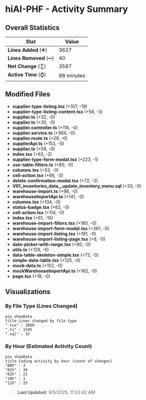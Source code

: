 # hiAI-PHF - Activity Summary 

## Overall Statistics

| Stat                   | Value                                                             |
| ---------------------- | ----------------------------------------------------------------- |
| **Lines Added** (➕)   | 3627                                          |
| **Lines Removed** (➖) | 40                                        |
| **Net Change** (↕)    | 3587                |
| **Active Time** (⌚)   | 98 minutes |


## Modified Files
- **supplier-type-listing.tsx** (+107, -19)
- **supplier-type-listing-content.tsx** (+58, -3)
- **supplier.ts** (+32, -0)
- **supplier.ts** (+30, -0)
- **supplier.controller.ts** (+116, -0)
- **supplier.service.ts** (+364, -0)
- **supplier.route.ts** (+29, -0)
- **supplierApi.ts** (+153, -0)
- **supplier.ts** (+59, -0)
- **index.tsx** (+63, -2)
- **supplier-type-form-modal.tsx** (+223, -1)
- **use-table-filters.ts** (+80, -0)
- **columns.tsx** (+53, -0)
- **cell-action.tsx** (+66, -3)
- **delete-confirmation-modal.tsx** (+72, -2)
- **V01_inventories_data__update_inventory_menu.sql** (+33, -0)
- **warehouse-import.ts** (+98, -0)
- **warehouseImportApi.ts** (+141, -0)
- **columns.tsx** (+134, -0)
- **status-badge.tsx** (+62, -0)
- **cell-action.tsx** (+114, -0)
- **index.tsx** (+61, -10)
- **warehouse-import-filters.tsx** (+180, -0)
- **warehouse-import-form-modal.tsx** (+361, -0)
- **warehouse-import-listing.tsx** (+191, -0)
- **warehouse-import-listing-page.tsx** (+8, -0)
- **date-picker-with-range.tsx** (+80, -0)
- **utils.ts** (+129, -0)
- **data-table-skeleton-simple.tsx** (+73, -0)
- **simple-data-table.tsx** (+125, -0)
- **mock-data.ts** (+152, -0)
- **mockWarehouseImportApi.ts** (+162, -0)
- **page.tsx** (+18, -0)

## Visualizations

### By File Type (Lines Changed)

```mermaid
pie showData
title Lines changed by file type
".tsx" : 2089
".ts" : 1545
".sql" : 33
```

### By Hour (Estimated Activity Count)

```mermaid
pie showData
title Coding activity by hour (count of changes)
"00h" : 3
"01h" : 36
"02h" : 21
"10h" : 1
"11h" : 25
```


> **Last Updated:** 9/5/2025, 11:33:42 AM